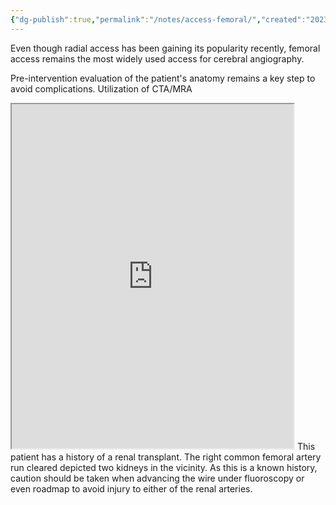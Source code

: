 ```yaml
---
{"dg-publish":true,"permalink":"/notes/access-femoral/","created":"2023-08-14T19:26:50.241-07:00","updated":"2023-08-14T20:22:00.787-07:00"}
---
```



Even though radial access has been gaining its popularity recently, femoral access remains the most widely used access for cerebral angiography. 

Pre-intervention evaluation of the patient's anatomy remains a key step to avoid complications. Utilization of CTA/MRA 

<iframe src="https://i.imgur.io/FvJP6PS.mp4" width="451" height="551"></iframe>
This patient has a history of a renal transplant. The right common femoral artery run cleared depicted two kidneys in the vicinity. As this is a known history, caution should be taken when advancing the wire under fluoroscopy or even roadmap to avoid injury to either of the renal arteries.